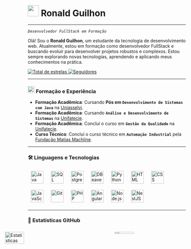 # <img src="https://github.com/user-attachments/assets/4aac8ecb-2d4d-403e-a997-cbc78e71ca27" width="35" /> **Ronald Guilhon**  
---
*`Desenvolvedor FullStack em Formação`*

Olá! Sou o **Ronald Guilhon**, um estudante da tecnologia de desenvolvimento web. Atualmente, estou em formação como desenvolvedor FullStack e buscando evoluir para desenvolver projetos robustos e complexos. Estou sempre explorando novas tecnologias, aprendendo e aplicando meus conhecimentos na prática.

<p align="left">  
    <a href="https://github.com/RonaldGuilhon?tab=repositories&sort=stargazers">
        <img 
            alt="Total de estrelas" 
            title="Total de estrelas GitHub" 
            src="https://img.shields.io/github/stars/RonaldGuilhon?style=for-the-badge&color=55960c&labelColor=488207&logo=star&label=estrelas"
        />
    </a>
    <a href="https://github.com/RonaldGuilhon?tab=followers">
        <img 
            alt="Seguidores" 
            title="Me siga no GitHub" 
            src="https://img.shields.io/github/followers/RonaldGuilhon?style=for-the-badge&color=236ad3&labelColor=1155ba&logo=github&label=Seguidores&logoColor=white"
        />
    </a>
</p>

---

### <img src="https://github.com/user-attachments/assets/7887415d-62b5-43ee-a8a2-4416faba42e0" width="22" /> Formação e Experiência 

- **Formação Acadêmica**: Cursando **Pós em `Desenvolvimento de Sistemas com Java`** na [Uniasselvi](https://portal.uniasselvi.com.br).
- **Formação Acadêmica**: Cursando **`Análise e Desenvolvimento de Sistemas`** na [Unifatecie](https://unifatecie.edu.br).
- **Formação Acadêmica**: Concluí o curso em **`Gestão da Qualidade`** na [Unifatecie](https://unifatecie.edu.br).
- **Curso Técnico**: Concluí o curso técnico em **`Automação Industrial`** pela [Fundação Matias Machline](https://www.fundacaomatiasmachline.org.br).

---

### 🛠️ **Linguagens e Tecnologias**

<div align="left">
    <img alt="Java" title="Java" width="40px" src="https://cdn.jsdelivr.net/gh/devicons/devicon/icons/java/java-original.svg" style="margin: 10px"/>
    <img alt="SQL" title="SQL" width="40px" src="https://cdn.jsdelivr.net/gh/devicons/devicon/icons/mysql/mysql-original.svg" style="margin: 10px"/>
    <img alt="PostgreSQL" title="PostgreSQL" width="40px" src="https://cdn.jsdelivr.net/gh/devicons/devicon/icons/postgresql/postgresql-original.svg" style="margin: 10px"/>
    <img alt="DBeaver" title="DBeaver" width="40px" src="https://cdn.jsdelivr.net/gh/devicons/devicon/icons/dbeaver/dbeaver-original.svg" style="margin: 10px"/>
    <img alt="Python" title="Python" width="40px" src="https://cdn.jsdelivr.net/gh/devicons/devicon/icons/python/python-original.svg" style="margin: 10px"/>
    <img alt="HTML" title="HTML" width="40px" src="https://cdn.jsdelivr.net/gh/devicons/devicon/icons/html5/html5-original.svg" style="margin: 10px"/>
    <img alt="CSS" title="CSS" width="40px" src="https://cdn.jsdelivr.net/gh/devicons/devicon/icons/css3/css3-original.svg" style="margin: 10px"/>
    <img alt="JavaScript" title="JavaScript" width="40px" src="https://cdn.jsdelivr.net/gh/devicons/devicon/icons/javascript/javascript-original.svg" style="margin: 10px"/>
    <img alt="Git" title="Git" width="40px" src="https://cdn.jsdelivr.net/gh/devicons/devicon/icons/git/git-original.svg" style="margin: 10px"/>
    <img alt="PHP" title="PHP" width="40px" src="https://cdn.jsdelivr.net/gh/devicons/devicon/icons/php/php-original.svg" style="margin: 10px"/>
    <img alt="Angular" title="Angular" width="40px" src="https://cdn.jsdelivr.net/gh/devicons/devicon/icons/angularjs/angularjs-original.svg" style="margin: 10px"/>
    <img alt="Node.js" title="Node.js" width="40px" src="https://cdn.jsdelivr.net/gh/devicons/devicon/icons/nodejs/nodejs-original.svg" style="margin: 10px"/>
    <img alt="NestJS" title="NestJS" width="40px" src="https://cdn.jsdelivr.net/gh/devicons/devicon/icons/nestjs/nestjs-original.svg" style="margin: 10px"/>
</div>

---

### 🚀 **Estatísticas GitHub**

<div style="display: flex; gap: 50px; justify-content: center; max-width: 1200px; margin: 0 auto; padding: 10px;">
    <a href="#" style="flex: 1; min-width: 300px; aspect-ratio: 1.6; display: block;">
        <img alt="Estatísticas GitHub Do Ronald Guilhon" 
             src="https://bad-apple-github-readme.vercel.app/api?username=RonaldGuilhon&show_icons=true&count_private=true&line_height=31&icon_color=ffffff&theme=dark&title_color=00b3ff&bg_color=1d1f21"
             style="width: 45%; height: 45%; object-fit: cover;" />
    </a>
    <a href="#" style="flex: 1; min-width: 300px; aspect-ratio: 1.6; display: block;">
        <img alt="Top languages"
             src="https://github-readme-mwendwa.vercel.app/api/top-langs/?username=RonaldGuilhon&layout=compact&count_private=true&theme=dark&title_color=00b3ff&bg_color=1d1f21"
             style="width: 45%; height: 18%; object-fit: cover;" />
    </a>
</div>
